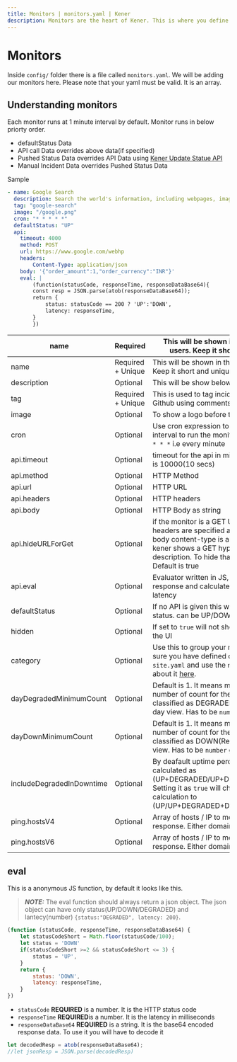 ```yaml
---
title: Monitors | monitors.yaml | Kener
description: Monitors are the heart of Kener. This is where you define the monitors you want to show on your site.
---
```


# Monitors

Inside `config/` folder there is a file called `monitors.yaml`. We will be adding our monitors here. Please note that your yaml must be valid. It is an array.

## Understanding monitors

Each monitor runs at 1 minute interval by default. Monitor runs in below priorty order.

-   defaultStatus Data
-   API call Data overrides above data(if specified)
-   Pushed Status Data overrides API Data using [Kener Update Statue API](https://rajnandan1.github.io/kener-docs/docs/kener-apis#update-status)
-   Manual Incident Data overrides Pushed Status Data

Sample

```yaml
- name: Google Search
  description: Search the world's information, including webpages, images, videos and more.
  tag: "google-search"
  image: "/google.png"
  cron: "* * * * *"
  defaultStatus: "UP"
  api:
	timeout: 4000
	method: POST
	url: https://www.google.com/webhp
	headers:
		Content-Type: application/json
	body: '{"order_amount":1,"order_currency":"INR"}'
	eval: |
		(function(statusCode, responseTime, responseDataBase64){
		const resp = JSON.parse(atob(responseDataBase64));
		return {
			status: statusCode == 200 ? 'UP':'DOWN',
			latency: responseTime,
		}
		})
```

| name                      | Required          | This will be shown in the UI to your users. Keep it short and unique                                                                                                                                                |
| ------------------------- | ----------------- | ------------------------------------------------------------------------------------------------------------------------------------------------------------------------------------------------------------------- |
| name                      | Required + Unique | This will be shown in the UI to your users. Keep it short and unique                                                                                                                                                |
| description               | Optional          | This will be show below your name                                                                                                                                                                                   |
| tag                       | Required + Unique | This is used to tag incidents created in Github using comments                                                                                                                                                      |
| image                     | Optional          | To show a logo before the name                                                                                                                                                                                      |
| cron                      | Optional          | Use cron expression to specify the interval to run the monitors. Defaults to `* * * * *` i.e every minute                                                                                                           |
| api.timeout               | Optional          | timeout for the api in milliseconds. Default is 10000(10 secs)                                                                                                                                                      |
| api.method                | Optional          | HTTP Method                                                                                                                                                                                                         |
| api.url                   | Optional          | HTTP URL                                                                                                                                                                                                            |
| api.headers               | Optional          | HTTP headers                                                                                                                                                                                                        |
| api.body                  | Optional          | HTTP Body as string                                                                                                                                                                                                 |
| api.hideURLForGet         | Optional          | if the monitor is a GET URL and no headers are specified and the response body content-type is a text/html then kener shows a GET hyperlink in monitor description. To hide that set this as false. Default is true |
| api.eval                  | Optional          | Evaluator written in JS, to parse HTTP response and calculate uptime and latency                                                                                                                                    |
| defaultStatus             | Optional          | If no API is given this will be the default status. can be UP/DOWN/DEGRADED                                                                                                                                         |
| hidden                    | Optional          | If set to `true` will not show the monitor in the UI                                                                                                                                                                |
| category                  | Optional          | Use this to group your monitors. Make sure you have defined category in `site.yaml` and use the `name` attribute. More about it [here](/docs/customize-site#categories).                                            |
| dayDegradedMinimumCount   | Optional          | Default is 1. It means minimum this number of count for the day to be classified as DEGRADED(Yellow Bar) in 90 day view. Has to be `number` greater than 0                                                          |
| dayDownMinimumCount       | Optional          | Default is 1. It means minimum this number of count for the day to be classified as DOWN(Red Bar) in 90 day view. Has to be `number` greater than 0                                                                 |
| includeDegradedInDowntime | Optional          | By deafault uptime percentage is calculated as (UP+DEGRADED/UP+DEGRADED+DOWN). Setting it as `true` will change the calculation to (UP/UP+DEGRADED+DOWN)                                                            |
| ping.hostsV4              | Optional          | Array of hosts / IP to monitor ping response. Either domain name or IP4                                                                                                                                             |
| ping.hostsV6              | Optional          | Array of hosts / IP to monitor ping response. Either domain name or IP6                                                                                                                                             |

## eval

This is a anonymous JS function, by default it looks like this.

> **_NOTE:_** The eval function should always return a json object. The json object can have only status(UP/DOWN/DEGRADED) and lantecy(number)
> `{status:"DEGRADED", latency: 200}`.

```javascript
(function (statusCode, responseTime, responseDataBase64) {
	let statusCodeShort = Math.floor(statusCode/100);
	let status = 'DOWN'
    if(statusCodeShort >=2 && statusCodeShort <= 3) {
        status = 'UP',
    }
	return {
		status: 'DOWN',
		latency: responseTime,
	}
})
```

-   `statusCode` **REQUIRED** is a number. It is the HTTP status code
-   `responseTime` **REQUIRED**is a number. It is the latency in milliseconds
-   `responseDataBase64` **REQUIRED** is a string. It is the base64 encoded response data. To use it you will have to decode it

```js
let decodedResp = atob(responseDataBase64);
//let jsonResp = JSON.parse(decodedResp)
```
